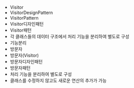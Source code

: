 ﻿- Visitor
- VisitorDesignPattern
- VisitorPattern
- Visitor디자인패턴
- Visitor패턴
- 각 클래스들의 데이터 구조에서 처리 기능을 분리하여 별도로 구성
- 기능분리
- 방문자
- 방문자(Visitor)
- 방문자디자인패턴
- 방문자패턴
- 처리 기능을 분리하여 별도로 구성
- 클래스를 수정하지 않고도 새로운 연산의 추가가 가능
